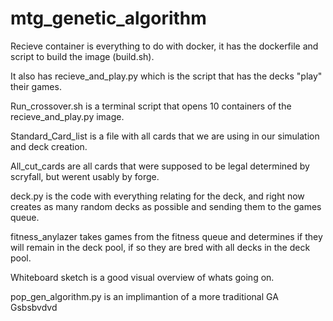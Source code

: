 # mtg_genetic_algorithm
Recieve container is everything to do with docker, it has the dockerfile and script to build the image (build.sh).

It also has recieve_and_play.py which is the script that has the decks "play" their games.

Run_crossover.sh is a terminal script that opens 10 containers of the recieve_and_play.py image.

Standard_Card_list is a file with all cards that we are using in our simulation and deck creation.

All_cut_cards are all cards that were supposed to be legal determined by scryfall, but werent usably by forge.

deck.py is the code with everything relating for the deck, and right now creates as many random decks as possible and sending them to the games queue.

fitness_anylazer takes games from the fitness queue and determines if they will remain in the deck pool, if so they are bred with all decks in the deck pool.

Whiteboard sketch is a good visual overview of whats going on.

pop_gen_algorithm.py is an implimantion of a more traditional GA
Gsbsbvdvd

